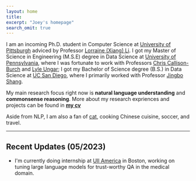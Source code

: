 ```yaml
---
layout: home
title: 
excerpt: "Joey's homepage"
search_omit: true
---
```

I am an incoming Ph.D. student in Computer Science at [University of Pittsburgh](https://www.cs.pitt.edu/) adviced by Professor [Lorraine (Xiang) Li](https://www.cs.pitt.edu/people/full-time-faculty/lorraine-xiang-li). I got my Master of Science in Engineering (M.S.E) degree in Data Science at [University of Pennsylvania](https://dats.seas.upenn.edu), where I was fortunate to work with Professors [Chris Callison-Burch](https://www.cis.upenn.edu/~ccb/) and [Lyle Ungar](https://www.cis.upenn.edu/~ungar/); I got my Bachelor of Science degree (B.S.) in Data Science at [UC San Diego](https://datascience.ucsd.edu/), where I primarily worked with Professor [Jingbo Shang](https://shangjingbo1226.github.io/). 

My main research focus right now is **natural language understanding** and **commonsense reasoning**. More about my research expriences and projects can be found in **[my cv](/doc/cv.pdf)**

Aside from NLP, I am also a fan of [cat](https://www.instagram.com/coco.quinn555/), cooking Chinese cuisine, soccer, and travel.

-----

## Recent Updates (05/2023)
- I'm currently doing internship at [UII America](https://www.linkedin.com/company/uii-america-inc) in Boston, working on tuning large language models for trust-worthy QA in the medical domain.

<!-- ## Older Posts -->
